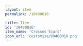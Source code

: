 ```yaml
---
layout: item
permalink: /10400016

title: Item
id: '10400016'
item_name: 'Crossed Scars'
icon_url: 'customize/00400016.png'
---
```

